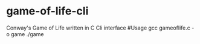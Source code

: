 # game-of-life-cli
Conway's Game of Life written in C
Cli interface
#Usage
gcc gameoflife.c -o game
./game
